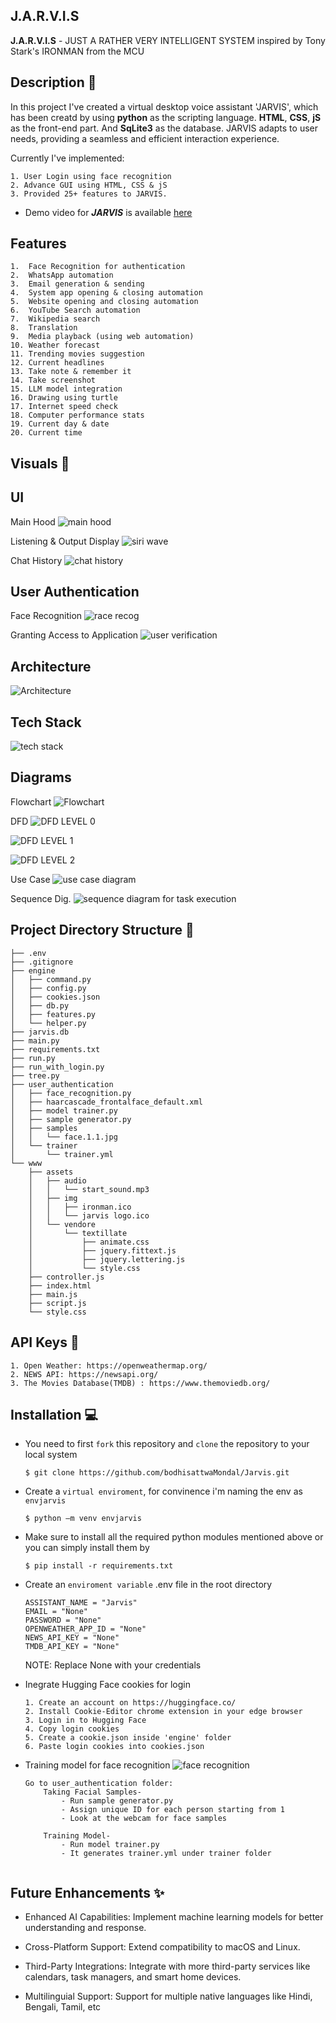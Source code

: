 
## J.A.R.V.I.S
**J.A.R.V.I.S** - JUST A RATHER VERY INTELLIGENT SYSTEM inspired by Tony Stark's IRONMAN from the MCU
## Description 🤖

In this project I've created a virtual desktop voice assistant 'JARVIS', which has been creatd by using **python** as the scripting language. **HTML**, **CSS**, **jS** as the front-end part. And **SqLite3** as the database. JARVIS adapts to user needs, providing a seamless and efficient interaction experience.

Currently I've implemented:
```
1. User Login using face recognition
2. Advance GUI using HTML, CSS & jS
3. Provided 25+ features to JARVIS.
```

- Demo video for ***JARVIS*** is available [here](https://drive.google.com/drive/folders/1-42zCfCObzy2b49qia1oI4E9AU92YWQC?usp=drive_link)

## Features

    1.	Face Recognition for authentication
    2.	WhatsApp automation
    3.	Email generation & sending
    4.	System app opening & closing automation
    5.	Website opening and closing automation
    6.	YouTube Search automation
    7.	Wikipedia search
    8.	Translation
    9.	Media playback (using web automation)
    10.	Weather forecast
    11.	Trending movies suggestion
    12.	Current headlines
    13.	Take note & remember it
    14.	Take screenshot 
    15.	LLM model integration
    16.	Drawing using turtle
    17.	Internet speed check
    18.	Computer performance stats
    19.	Current day & date
    20.	Current time

## Visuals 📸

## UI
Main Hood
![main hood](https://github.com/bodhisattwaMondal/Jarvis/assets/123143501/4b15972e-eafb-4748-ab7c-d1dc75261176)

Listening & Output Display
![siri wave](https://github.com/bodhisattwaMondal/Jarvis/assets/123143501/afdc13e9-1d0e-45f8-826c-f5b1cedb1121)

Chat History
![chat history](https://github.com/bodhisattwaMondal/Jarvis/assets/123143501/b68eaf8e-74f5-4571-a152-4b0e996ad6c6)

## User Authentication

Face Recognition
![race recog](https://github.com/bodhisattwaMondal/Jarvis/assets/123143501/4ac12015-c86b-4046-b453-b187387a0be2)

Granting Access to Application 
![user verification](https://github.com/bodhisattwaMondal/Jarvis/assets/123143501/cc37d2f8-ef63-4207-9daf-53363f92771e)

## Architecture
![Architecture](https://github.com/bodhisattwaMondal/Jarvis/assets/123143501/1b20eef5-b1c6-45c5-9e3c-6dc05f77ee72)

## Tech Stack
![tech stack](https://github.com/bodhisattwaMondal/Jarvis/assets/123143501/9e07c9aa-3ea8-4599-b564-3caf65b8a3b9)

## Diagrams
Flowchart
![Flowchart](https://github.com/bodhisattwaMondal/Jarvis/assets/123143501/ee1216eb-d205-45cb-8ae9-739e4c4ef153)

DFD
![DFD LEVEL 0](https://github.com/bodhisattwaMondal/Jarvis/assets/123143501/18ba369a-20de-4fe9-a04a-c32a4441869f)

![DFD LEVEL 1](https://github.com/bodhisattwaMondal/Jarvis/assets/123143501/711d6675-a71f-467f-a7f9-c508b2809d0b)

![DFD LEVEL 2](https://github.com/bodhisattwaMondal/Jarvis/assets/123143501/dbf92c11-b6e1-4e6a-b248-7af1653e8e56)

Use Case
![use case diagram](https://github.com/bodhisattwaMondal/Jarvis/assets/123143501/6e8de236-aa03-46b8-be41-714d9444e1f0)

Sequence Dig.
![sequence diagram for task execution](https://github.com/bodhisattwaMondal/Jarvis/assets/123143501/ac4865ba-1aea-465c-acff-276d5ed45a73)
## Project Directory Structure 🌲

```
├── .env
├── .gitignore
├── engine
│   ├── command.py
│   ├── config.py
│   ├── cookies.json
│   ├── db.py
│   ├── features.py
│   └── helper.py
├── jarvis.db
├── main.py
├── requirements.txt
├── run.py
├── run_with_login.py
├── tree.py
├── user_authentication
│   ├── face_recognition.py
│   ├── haarcascade_frontalface_default.xml
│   ├── model trainer.py
│   ├── sample generator.py
│   ├── samples
│   │   └── face.1.1.jpg
│   └── trainer
│       └── trainer.yml
└── www
    ├── assets
    │   ├── audio
    │   │   └── start_sound.mp3
    │   ├── img
    │   │   ├── ironman.ico
    │   │   └── jarvis logo.ico
    │   └── vendore
    │       └── textillate
    │           ├── animate.css
    │           ├── jquery.fittext.js
    │           ├── jquery.lettering.js
    │           └── style.css
    ├── controller.js
    ├── index.html
    ├── main.js
    ├── script.js
    └── style.css

```
## API Keys 🔑

    1. Open Weather: https://openweathermap.org/
    2. NEWS API: https://newsapi.org/
    3. The Movies Database(TMDB) : https://www.themoviedb.org/
## Installation 💻

- You need to first ```fork``` this repository and ```clone``` the repository to your local system 

    ```
    $ git clone https://github.com/bodhisattwaMondal/Jarvis.git
    ```
- Create a ```virtual enviroment```, for convinence i'm naming the env as ```envjarvis```
    ```
    $ python –m venv envjarvis
    ```

- Make sure to install all the required python modules mentioned above or you can simply install them by 

    ```
    $ pip install -r requirements.txt
    ```

- Create an ```enviroment variable``` .env file in the root directory

    ```
    ASSISTANT_NAME = "Jarvis"
    EMAIL = "None"
    PASSWORD = "None"
    OPENWEATHER_APP_ID = "None"
    NEWS_API_KEY = "None"
    TMDB_API_KEY = "None"
    ```
    NOTE: Replace None with your credentials

- Inegrate Hugging Face cookies for login
    ```
    1. Create an account on https://huggingface.co/
    2. Install Cookie-Editor chrome extension in your edge browser
    3. Login in to Hugging Face 
    4. Copy login cookies
    5. Create a cookie.json inside 'engine' folder
    6. Paste login cookies into cookies.json

    ```
- Training model for face recognition
    ![face recognition](https://github.com/bodhisattwaMondal/Jarvis/assets/123143501/ff8ee175-7a2f-4a64-a1e2-aa31eb1a15f0)
    ```
    Go to user_authentication folder:
        Taking Facial Samples-
            - Run sample generator.py 
            - Assign unique ID for each person starting from 1
            - Look at the webcam for face samples 
        
        Training Model-
            - Run model trainer.py
            - It generates trainer.yml under trainer folder 
        
    ```
## Future Enhancements ✨
- Enhanced AI Capabilities: Implement machine learning models for better understanding and response.

- Cross-Platform Support: Extend compatibility to macOS and Linux.

- Third-Party Integrations: Integrate with more third-party services like calendars, task managers, and smart home devices.

- Multilinguial Support: Support for multiple native languages like Hindi, Bengali, Tamil, etc